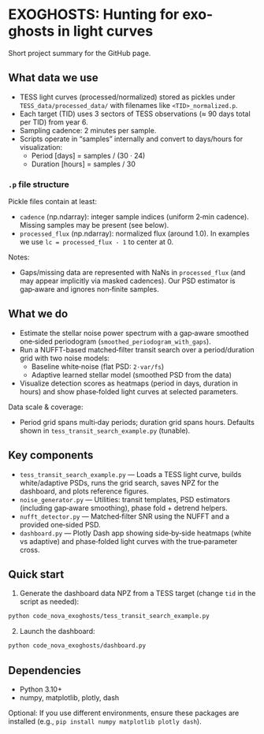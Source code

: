 # EXOGHOSTS: Hunting for exo-ghosts in light curves

Short project summary for the GitHub page.

## What data we use
- TESS light curves (processed/normalized) stored as pickles under `TESS_data/processed_data/` with filenames like `<TID>_normalized.p`.
- Each target (TID) uses 3 sectors of TESS observations (≈ 90 days total per TID) from year 6.
- Sampling cadence: 2 minutes per sample.
- Scripts operate in “samples” internally and convert to days/hours for visualization:
  - Period [days] = samples / (30 · 24)
  - Duration [hours] = samples / 30

### `.p` file structure
Pickle files contain at least:
- `cadence` (np.ndarray): integer sample indices (uniform 2‑min cadence). Missing samples may be present (see below).
- `processed_flux` (np.ndarray): normalized flux (around 1.0). In examples we use `lc = processed_flux - 1` to center at 0.

Notes:
- Gaps/missing data are represented with NaNs in `processed_flux` (and may appear implicitly via masked cadences). Our PSD estimator is gap‑aware and ignores non‑finite samples.

## What we do
- Estimate the stellar noise power spectrum with a gap‑aware smoothed one‑sided periodogram (`smoothed_periodogram_with_gaps`).
- Run a NUFFT-based matched‑filter transit search over a period/duration grid with two noise models:
  - Baseline white‑noise (flat PSD: `2·var/fs`)
  - Adaptive learned stellar model (smoothed PSD from the data)
- Visualize detection scores as heatmaps (period in days, duration in hours) and show phase‑folded light curves at selected parameters.

Data scale & coverage:
- Period grid spans multi‑day periods; duration grid spans hours. Defaults shown in `tess_transit_search_example.py` (tunable).

## Key components
- `tess_transit_search_example.py` — Loads a TESS light curve, builds white/adaptive PSDs, runs the grid search, saves NPZ for the dashboard, and plots reference figures.
- `noise_generator.py` — Utilities: transit templates, PSD estimators (including gap‑aware smoothing), phase fold + detrend helpers.
- `nufft_detector.py` — Matched‑filter SNR using the NUFFT and a provided one‑sided PSD.
- `dashboard.py` — Plotly Dash app showing side‑by‑side heatmaps (white vs adaptive) and phase‑folded light curves with the true‑parameter cross.

## Quick start
1) Generate the dashboard data NPZ from a TESS target (change `tid` in the script as needed):
```bash
python code_nova_exoghosts/tess_transit_search_example.py
```

2) Launch the dashboard:
```bash
python code_nova_exoghosts/dashboard.py
```

## Dependencies
- Python 3.10+
- numpy, matplotlib, plotly, dash

Optional: If you use different environments, ensure these packages are installed (e.g., `pip install numpy matplotlib plotly dash`).
